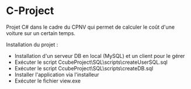 # C-Project
Projet C# dans le cadre du CPNV qui permet de calculer le coût d'une voiture sur un certain temps.

Installation du projet :

 - Installation d'un serveur DB en local (MySQL) et un client pour le gérer
 - Exécuter le script CcubeProject\SQL\scripts\createUserSQL.sql
 - Exécuter le script CcubeProject\SQL\scripts\createDB.sql
 - Installer l'application via l'installeur
 - Exécuter le fichier view.exe
